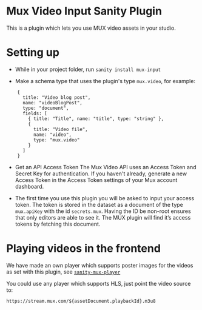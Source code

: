 # Mux Video Input Sanity Plugin

This is a plugin which lets you use MUX video assets in your studio.

# Setting up

* While in your project folder, run ``sanity install mux-input``

* Make a schema type that uses the plugin's type ``mux.video``, for example:

```
    {
      title: "Video blog post",
      name: "videoBlogPost",
      type: "document",
      fields: [
        { title: "Title", name: "title", type: "string" },
        {
          title: "Video file",
          name: "video",
          type: "mux.video"
        }
      ]
    }
```

* Get an API Access Token
The Mux Video API uses an Access Token and Secret Key for authentication.
If you haven't already, generate a new Access Token in the Access Token settings of your Mux account dashboard.

* The first time you use this plugin you will be asked to input your access token.
The token is stored in the dataset as a document of the type ``mux.apiKey`` with the id ``secrets.mux``.
Having the ID be non-root ensures that only editors are able to see it.
The MUX plugin will find it’s access tokens by fetching this document.


# Playing videos in the frontend

We have made an own player which supports poster images for the videos as set with this plugin, see [`sanity-mux-player`](https://github.com/sanity-io/sanity-mux-player)

You could use any player which supports HLS, just point the video source to:

`https://stream.mux.com/${assetDocument.playbackId}.m3u8`
